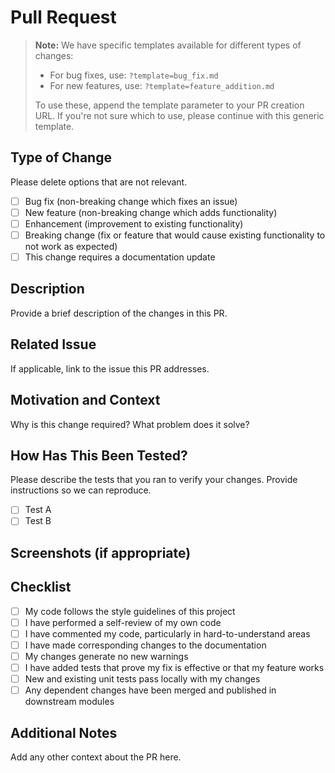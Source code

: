 # Pull Request

> **Note:** We have specific templates available for different types of changes:
>
> - For bug fixes, use: `?template=bug_fix.md`
> - For new features, use: `?template=feature_addition.md`
>
> To use these, append the template parameter to your PR creation URL.
> If you're not sure which to use, please continue with this generic template.

## Type of Change

Please delete options that are not relevant.

- [ ] Bug fix (non-breaking change which fixes an issue)
- [ ] New feature (non-breaking change which adds functionality)
- [ ] Enhancement (improvement to existing functionality)
- [ ] Breaking change (fix or feature that would cause existing functionality to not work as expected)
- [ ] This change requires a documentation update

## Description

Provide a brief description of the changes in this PR.

## Related Issue

If applicable, link to the issue this PR addresses.

## Motivation and Context

Why is this change required? What problem does it solve?

## How Has This Been Tested?

Please describe the tests that you ran to verify your changes. Provide instructions so we can reproduce.

- [ ] Test A
- [ ] Test B

## Screenshots (if appropriate)

## Checklist

- [ ] My code follows the style guidelines of this project
- [ ] I have performed a self-review of my own code
- [ ] I have commented my code, particularly in hard-to-understand areas
- [ ] I have made corresponding changes to the documentation
- [ ] My changes generate no new warnings
- [ ] I have added tests that prove my fix is effective or that my feature works
- [ ] New and existing unit tests pass locally with my changes
- [ ] Any dependent changes have been merged and published in downstream modules

## Additional Notes

Add any other context about the PR here.
